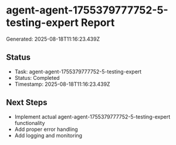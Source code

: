 # agent-agent-1755379777752-5-testing-expert Report

Generated: 2025-08-18T11:16:23.439Z

## Status
- Task: agent-agent-1755379777752-5-testing-expert
- Status: Completed
- Timestamp: 2025-08-18T11:16:23.439Z

## Next Steps
- Implement actual agent-agent-1755379777752-5-testing-expert functionality
- Add proper error handling
- Add logging and monitoring

